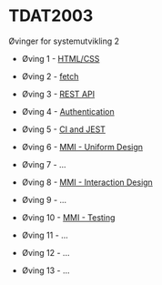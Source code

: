 # TDAT2003
Øvinger for systemutvikling 2

* Øving 1 - [HTML/CSS](/oving1)

* Øving 2 - [fetch](/oving2)

* Øving 3 - [REST API](/oving3)

* Øving 4 - [Authentication](/oving4)

* Øving 5 - [CI and JEST](/oving5)

* Øving 6 - [MMI - Uniform Design](/oving6)

* Øving 7 - ...

* Øving 8 - [MMI - Interaction Design](/oving8)

* Øving 9 - ...

* Øving 10 - [MMI - Testing](/oving10)

* Øving 11 - ...

* Øving 12 - ...

* Øving 13 - ...

